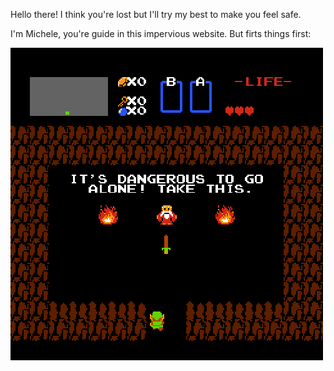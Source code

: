 Hello there!
I think you're lost but I'll try my best to make you feel safe.

I'm Michele, you're guide in this impervious website.
But firts things first:

![sword](asset/sword.gif)